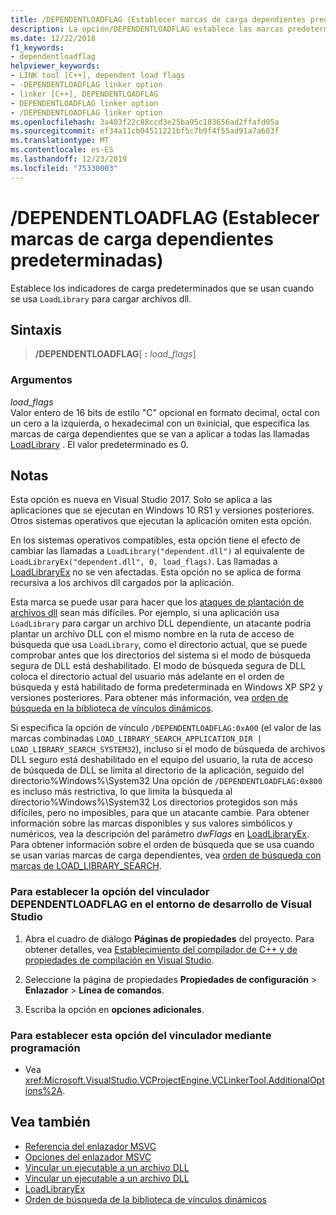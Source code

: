 ```yaml
---
title: /DEPENDENTLOADFLAG (Establecer marcas de carga dependientes predeterminadas)
description: La opción/DEPENDENTLOADFLAG establece las marcas predeterminadas para los archivos dll cargados mediante LoadLibrary
ms.date: 12/22/2018
f1_keywords:
- dependentloadflag
helpviewer_keywords:
- LINK tool [C++], dependent load flags
- -DEPENDENTLOADFLAG linker option
- linker [C++], DEPENDENTLOADFLAG
- DEPENDENTLOADFLAG linker option
- /DEPENDENTLOADFLAG linker option
ms.openlocfilehash: 3a403f22c88ccd3e25ba95c183656ad2ffafd05a
ms.sourcegitcommit: ef34a11cb04511221bf5c7b9f4f55ad91a7a603f
ms.translationtype: MT
ms.contentlocale: es-ES
ms.lasthandoff: 12/23/2019
ms.locfileid: "75330003"
---
```

# <a name="dependentloadflag-set-default-dependent-load-flags"></a>/DEPENDENTLOADFLAG (Establecer marcas de carga dependientes predeterminadas)

Establece los indicadores de carga predeterminados que se usan cuando se usa `LoadLibrary` para cargar archivos dll.

## <a name="syntax"></a>Sintaxis

> **/DEPENDENTLOADFLAG**[ __:__ *load_flags*]

### <a name="arguments"></a>Argumentos

*load_flags*<br/>
Valor entero de 16 bits de estilo "C" opcional en formato decimal, octal con un cero a la izquierda, o hexadecimal con un `0x`inicial, que especifica las marcas de carga dependientes que se van a aplicar a todas las llamadas [LoadLibrary](/windows/win32/api/libloaderapi/nf-libloaderapi-loadlibraryexw) . El valor predeterminado es 0.

## <a name="remarks"></a>Notas

Esta opción es nueva en Visual Studio 2017. Solo se aplica a las aplicaciones que se ejecutan en Windows 10 RS1 y versiones posteriores. Otros sistemas operativos que ejecutan la aplicación omiten esta opción.

En los sistemas operativos compatibles, esta opción tiene el efecto de cambiar las llamadas a `LoadLibrary("dependent.dll")` al equivalente de `LoadLibraryEx("dependent.dll", 0, load_flags)`. Las llamadas a [LoadLibraryEx](/windows/win32/api/libloaderapi/nf-libloaderapi-loadlibraryexw) no se ven afectadas. Esta opción no se aplica de forma recursiva a los archivos dll cargados por la aplicación.

Esta marca se puede usar para hacer que los [ataques de plantación de archivos dll](/windows/win32/dlls/dynamic-link-library-security) sean más difíciles. Por ejemplo, si una aplicación usa `LoadLibrary` para cargar un archivo DLL dependiente, un atacante podría plantar un archivo DLL con el mismo nombre en la ruta de acceso de búsqueda que usa `LoadLibrary`, como el directorio actual, que se puede comprobar antes que los directorios del sistema si el modo de búsqueda segura de DLL está deshabilitado. El modo de búsqueda segura de DLL coloca el directorio actual del usuario más adelante en el orden de búsqueda y está habilitado de forma predeterminada en Windows XP SP2 y versiones posteriores. Para obtener más información, vea [orden de búsqueda en la biblioteca de vínculos dinámicos](/windows/win32/Dlls/dynamic-link-library-search-order).

Si especifica la opción de vínculo `/DEPENDENTLOADFLAG:0xA00` (el valor de las marcas combinadas `LOAD_LIBRARY_SEARCH_APPLICATION_DIR | LOAD_LIBRARY_SEARCH_SYSTEM32`), incluso si el modo de búsqueda de archivos DLL seguro está deshabilitado en el equipo del usuario, la ruta de acceso de búsqueda de DLL se limita al directorio de la aplicación, seguido del directorio%Windows%\System32 Una opción de `/DEPENDENTLOADFLAG:0x800` es incluso más restrictiva, lo que limita la búsqueda al directorio%Windows%\System32 Los directorios protegidos son más difíciles, pero no imposibles, para que un atacante cambie. Para obtener información sobre las marcas disponibles y sus valores simbólicos y numéricos, vea la descripción del parámetro *dwFlags* en [LoadLibraryEx](/windows/win32/api/libloaderapi/nf-libloaderapi-loadlibraryexw). Para obtener información sobre el orden de búsqueda que se usa cuando se usan varias marcas de carga dependientes, vea [orden de búsqueda con marcas de LOAD_LIBRARY_SEARCH](/windows/win32/dlls/dynamic-link-library-search-order#search-order-using-load_library_search-flags).

### <a name="to-set-the-dependentloadflag-linker-option-in-the-visual-studio-development-environment"></a>Para establecer la opción del vinculador DEPENDENTLOADFLAG en el entorno de desarrollo de Visual Studio

1. Abra el cuadro de diálogo **Páginas de propiedades** del proyecto. Para obtener detalles, vea [Establecimiento del compilador de C++ y de propiedades de compilación en Visual Studio](../working-with-project-properties.md).

1. Seleccione la página de propiedades **Propiedades de configuración** > **Enlazador** > **Línea de comandos**.

1. Escriba la opción en **opciones adicionales**.

### <a name="to-set-this-linker-option-programmatically"></a>Para establecer esta opción del vinculador mediante programación

- Vea <xref:Microsoft.VisualStudio.VCProjectEngine.VCLinkerTool.AdditionalOptions%2A>.

## <a name="see-also"></a>Vea también

- [Referencia del enlazador MSVC](linking.md)
- [Opciones del enlazador MSVC](linker-options.md)
- [Vincular un ejecutable a un archivo DLL](../linking-an-executable-to-a-dll.md#linking-implicitly)
- [Vincular un ejecutable a un archivo DLL](../linking-an-executable-to-a-dll.md#determining-which-linking-method-to-use)
- [LoadLibraryEx](/windows/win32/api/libloaderapi/nf-libloaderapi-loadlibraryexw)
- [Orden de búsqueda de la biblioteca de vínculos dinámicos](/windows/win32/Dlls/dynamic-link-library-search-order)
